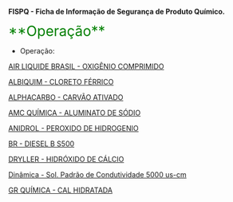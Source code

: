 **FISPQ - Ficha de Informação de Segurança de Produto Químico.**

<span style="font-size: 2em; color: green;">
  **Operação**
</span>

- Operação: 

[AIR LIQUIDE BRASIL - OXIGÊNIO COMPRIMIDO](https://github.com/Obaiderrom/documentos/blob/9c45b476c21dec20d84e85bf67db530b5d8f4564/FISPQ%20-%20AIR%20LIQUIDE%20BRASIL%20-%20OXIG%C3%8ANIO%20COMPRIMIDO.PDF)

[ALBIQUIM - CLORETO FÉRRICO](https://github.com/Obaiderrom/Documentos-AttendAmbiental/blob/054fceff2b389f8b1ebe890c5048cb258bd0e0d1/FISPQ%20-%20ALBIQUIM%20-%20CLORETO%20F%C3%89RRICO.pdf)

[ALPHACARBO - CARVÃO ATIVADO](https://github.com/Obaiderrom/Documentos-AttendAmbiental/blob/0d386ca7e7bdca0f598bf1e4e4a95b7a7a1edf3f/FISPQ%20-%20ALPHACARBO%20-%20CARV%C3%83O%20ATIVADO.pdf)

[AMC QUÍMICA - ALUMINATO DE SÓDIO](https://github.com/Obaiderrom/Documentos-AttendAmbiental/blob/0d386ca7e7bdca0f598bf1e4e4a95b7a7a1edf3f/FISPQ%20-%20AMC%20QU%C3%8DMICA%20-%20ALUMINATO%20DE%20S%C3%93DIO.pdf)

[ANIDROL - PEROXIDO DE HIDROGENIO](https://github.com/Obaiderrom/Documentos-AttendAmbiental/blob/0d386ca7e7bdca0f598bf1e4e4a95b7a7a1edf3f/FISPQ%20-%20ANIDROL%20-%20PEROXIDO%20DE%20HIDROGENIO.pdf)

[BR - DIESEL B S500](https://github.com/Obaiderrom/Documentos-AttendAmbiental/blob/0d386ca7e7bdca0f598bf1e4e4a95b7a7a1edf3f/FISPQ%20-%20BR%20-%20DIESEL%20B%20S500.pdf)

[DRYLLER - HIDRÓXIDO DE CÁLCIO](https://github.com/Obaiderrom/Documentos-AttendAmbiental/blob/802a2e8572eabbda8bb1dda014358ecd19dc5a32/FISPQ%20-%20DRYLLER%20-%20HIDR%C3%93XIDO%20DE%20C%C3%81LCIO.pdf)

[Dinâmica - Sol. Padrão de Condutividade 5000 us-cm](https://github.com/Obaiderrom/Documentos-AttendAmbiental/blob/802a2e8572eabbda8bb1dda014358ecd19dc5a32/FISPQ%20-%20Din%C3%A2mica%20-%20Sol.%20Padr%C3%A3o%20de%20Condutividade%205000%20us-cm.pdf)

[GR QUÍMICA - CAL HIDRATADA](https://github.com/Obaiderrom/Documentos-AttendAmbiental/blob/802a2e8572eabbda8bb1dda014358ecd19dc5a32/FISPQ%20-%20GR%20QU%C3%8DMICA%20-%20CAL%20HIDRATADA.pdf)
